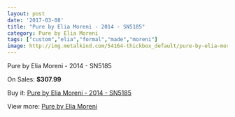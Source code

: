 ```yaml
---
layout: post
date: '2017-03-08'
title: "Pure by Elia Moreni - 2014 - SN5185"
category: Pure by Elia Moreni
tags: ["custom","elia","formal","made","moreni"]
image: http://img.metalkind.com/54164-thickbox_default/pure-by-elia-moreni-2014-sn5185.jpg
---
```

Pure by Elia Moreni - 2014 - SN5185

On Sales: **$307.99**
<a href="https://www.metalkind.com/en/pure-by-elia-moreni/14950-pure-by-elia-moreni-2014-sn5185.html"><amp-img layout="responsive" width="600" height="600" src="//img.metalkind.com/54164-thickbox_default/pure-by-elia-moreni-2014-sn5185.jpg" alt="Pure by Elia Moreni - 2014 - SN5185 0" /></a>

Buy it: [Pure by Elia Moreni - 2014 - SN5185](https://www.metalkind.com/en/pure-by-elia-moreni/14950-pure-by-elia-moreni-2014-sn5185.html "Pure by Elia Moreni - 2014 - SN5185")

View more: [Pure by Elia Moreni](https://www.metalkind.com/en/105-pure-by-elia-moreni "Pure by Elia Moreni")